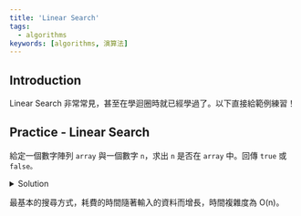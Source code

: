 ```yaml
---
title: 'Linear Search'
tags:
  - algorithms
keywords: [algorithms, 演算法]
---
```


## Introduction

Linear Search 非常常見，甚至在學迴圈時就已經學過了。以下直接給範例練習！

## Practice - Linear Search

給定一個數字陣列 `array` 與一個數字 `n`，求出 `n` 是否在 `array` 中。回傳 `true` 或 `false。`

<details>
  <summary>Solution</summary>

  ```js
  function linearSearch(array, n){
    for (let i = 0; i < array.length; i++) {
        if (n === array[i]) {
            return true
        }
    }
    return false;
  }
  ```
</details>

最基本的搜尋方式，耗費的時間隨著輸入的資料而增長，時間複雜度為 O(n)。